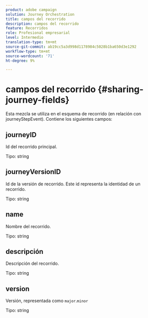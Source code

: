 ```yaml
---
product: adobe campaign
solution: Journey Orchestration
title: campos del recorrido
description: campos del recorrido
feature: Recorridos
role: Profesional empresarial
level: Intermedio
translation-type: tm+mt
source-git-commit: ab19cc5a3d998d1178984c5028b1ba650d3e1292
workflow-type: tm+mt
source-wordcount: '71'
ht-degree: 9%

---
```



# campos del recorrido {#sharing-journey-fields}

Esta mezcla se utiliza en el esquema de recorrido (en relación con journeyStepEvent). Contiene los siguientes campos:

## journeyID

Id del recorrido principal.

Tipo: string

## journeyVersionID

Id de la versión de recorrido. Este id representa la identidad de un recorrido.

Tipo: string

## name

Nombre del recorrido.

Tipo: string

## descripción

Descripción del recorrido.

Tipo: string

## version

Versión, representada como `major`.`minor`

Tipo: string